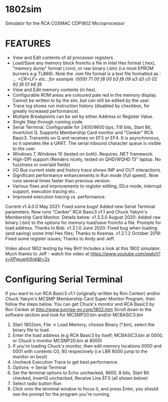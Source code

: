 # 1802sim
Simulator for the RCA COSMAC CDP1802 Microprocessor

FEATURES
========
- View and Edit contents of all processor registers.
- Load/Save any memory block from/to a file in Intel Hex format (.hex), "memory dump" format (.rom), or raw binary (.bin) (i.e most EPROM burners e.g TL866).
  Note the .rom file format is a text file formatted as   \:<address> <byte1> <byte2> ... <byte16><CR+LF> etc..  for example  :0000 71 00 f8 00 b3 f8 09 a3 d3 c0 02 92 f8 01 b6 f8
- View and Edit memory contents (in hex).
- Configurable ROM areas are coloured pale red in the memory display. Cannot be written to by the sim, but can still be edited by the user.
- Trace log shows run instruction history (disabled by checkbox, for greatly increased performance).
- Multiple Breakpoints can be set by either Address or Register Value.
- Single Step through running code.
- Serial Terminal. Configurable for 2400/9600 bps, 7/8 bits, Start Bit, Invert/not Q.  Supports Membership Card monitor and "Cenker" RCA Basic3.
 Transmits on Q and receives on EF3 or EF4. It is asynchronous, so it operates like a UART. The serial inbound character queue is visible to the user.
- Windows 7, Windows 10 (tested on both).  Requires .NET framework.
- High-DPI support (Renders nicely, tested on QHD/WQHD 13" laptop. No fuzziness or overlaid fields)
- I/O Bus current state and history trace shows INP and OUT interactions.
- Significant performance enhancements in Run mode (full speed). Now runs several times faster than previous version.
- Various fixes and improvements to register editing, IDLe mode, interrupt support, execution tracing etc..
- Improved execution tracing vs. performance.


Current v1.4.0.0 May 2021: Fixed some bugs! Added new Serial Terminal parameters. Now runs "Cenker" RCA Basic3 v1.1 and Chuck Yakym's Membership Card Monitor. Details below.
v1.3.3.0 August 2020: Added raw binary (.bin) to the options for memory load/save from/to a file. Prompts for load address. Thanks to Bob.
v1.3.1.0 June 2020: Fixed bug when loading (and saving) some Intel Hex files; Thanks to Kosmas.
v1.2.1.2 October 2019: Fixed some register issues; Thanks to Andy and Jeff.

Video about 1802 testing by Hey Birt! Includes a look at this 1802 simulator. Much thanks to Jeff - watch the video at https://www.youtube.com/watch?v=XPwuwjtjXnk&t=2s 
  
Configuring Serial Terminal
===========================
  
If you want to run RCA Basic3 v1.1 (originally written by Ron Cenker) and/or Chuck Yakym's MCSMP Membership Card Super Monitor Program, then follow the steps below.
You can get Chuck's monitor and RCA Basic3 by Ron Cenker at http://www.sunrise-ev.com/1802.htm Scroll down to the software section and look for MCSMP20.bin and/or MCBASIC3.bin

1. Start 1802sim, File -> Load Memory, choose Binary (*.bin), select the binary file to load.
2. Enter the load address (e.g RCA Basic3 by itself; MCBASIC3.bin at 0000, or Chuck's monitor MCSMP20.bin at 8000)
3. If you're loading Chuck's monitor, then edit memory locations 0000 and 0001 with contents C0, 80 respectively (i.e LBR 8000 jump to the monitor on boot)
4. Uncheck Execution Trace to get best performance.
5. Options -> Serial Terminal
6. Set the terminal options to Echo unchecked, 9600, 8 bits, Start Bit checked, InvertQ unchecked, Receive Line EF3 (all shown below)
7. Select radio button Run
8. Click onto the terminal window to focus it, and press Enter, you should see the prompt for the program you're running.

